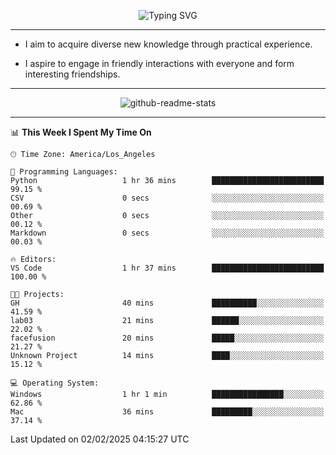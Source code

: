 <p align="center">
  <img src="https://readme-typing-svg.demolab.com?font=Fira+Code&weight=500&size=32&duration=2500&pause=1600&center=true&vCenter=true&random=false&width=1024&height=64&lines=Hi+there+%F0%9F%91%8B;I'm+delighted+you+could+make+it+here+%F0%9F%8E%89;I'm+Harry%2C+a+college+student+still+finding+my+way" alt="Typing SVG" />
</p>


---


- I aim to acquire diverse new knowledge through practical experience.

- I aspire to engage in friendly interactions with everyone and form interesting friendships.


---


<p align="center">
  <img src="https://github-readme-stats.vercel.app/api?username=Harry-Jing&show_icons=true" alt="github-readme-stats"/>
</p>


---

<!--START_SECTION:waka-->
📊 **This Week I Spent My Time On** 

```text
🕑︎ Time Zone: America/Los_Angeles

💬 Programming Languages: 
Python                   1 hr 36 mins        █████████████████████████   99.15 % 
CSV                      0 secs              ░░░░░░░░░░░░░░░░░░░░░░░░░   00.69 % 
Other                    0 secs              ░░░░░░░░░░░░░░░░░░░░░░░░░   00.12 % 
Markdown                 0 secs              ░░░░░░░░░░░░░░░░░░░░░░░░░   00.03 % 

🔥 Editors: 
VS Code                  1 hr 37 mins        █████████████████████████   100.00 % 

🐱‍💻 Projects: 
GH                       40 mins             ██████████░░░░░░░░░░░░░░░   41.59 % 
lab03                    21 mins             ██████░░░░░░░░░░░░░░░░░░░   22.02 % 
facefusion               20 mins             █████░░░░░░░░░░░░░░░░░░░░   21.27 % 
Unknown Project          14 mins             ████░░░░░░░░░░░░░░░░░░░░░   15.12 % 

💻 Operating System: 
Windows                  1 hr 1 min          ████████████████░░░░░░░░░   62.86 % 
Mac                      36 mins             █████████░░░░░░░░░░░░░░░░   37.14 % 
```


 Last Updated on 02/02/2025 04:15:27 UTC
<!--END_SECTION:waka-->
